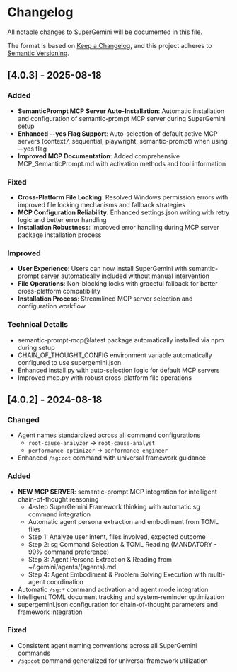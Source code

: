 # Changelog

All notable changes to SuperGemini will be documented in this file.

The format is based on [Keep a Changelog](https://keepachangelog.com/en/1.0.0/),
and this project adheres to [Semantic Versioning](https://semver.org/spec/v2.0.0.html).

## [4.0.3] - 2025-08-18

### Added
- **SemanticPrompt MCP Server Auto-Installation**: Automatic installation and configuration of semantic-prompt MCP server during SuperGemini setup
- **Enhanced --yes Flag Support**: Auto-selection of default active MCP servers (context7, sequential, playwright, semantic-prompt) when using --yes flag
- **Improved MCP Documentation**: Added comprehensive MCP_SemanticPrompt.md with activation methods and tool information

### Fixed
- **Cross-Platform File Locking**: Resolved Windows permission errors with improved file locking mechanisms and fallback strategies
- **MCP Configuration Reliability**: Enhanced settings.json writing with retry logic and better error handling
- **Installation Robustness**: Improved error handling during MCP server package installation process

### Improved
- **User Experience**: Users can now install SuperGemini with semantic-prompt server automatically included without manual intervention
- **File Operations**: Non-blocking locks with graceful fallback for better cross-platform compatibility
- **Installation Process**: Streamlined MCP server selection and configuration workflow

### Technical Details
- semantic-prompt-mcp@latest package automatically installed via npm during setup
- CHAIN_OF_THOUGHT_CONFIG environment variable automatically configured to use supergemini.json
- Enhanced install.py with auto-selection logic for default MCP servers
- Improved mcp.py with robust cross-platform file operations

## [4.0.2] - 2024-08-18

### Changed
- Agent names standardized across all command configurations
  - `root-cause-analyzer` → `root-cause-analyst`
  - `performance-optimizer` → `performance-engineer`
- Enhanced `/sg:cot` command with universal framework guidance

### Added
- **NEW MCP SERVER**: semantic-prompt MCP integration for intelligent chain-of-thought reasoning
  - 4-step SuperGemini Framework thinking with automatic sg command integration
  - Automatic agent persona extraction and embodiment from TOML files
  - Step 1: Analyze user intent, files involved, expected outcome
  - Step 2: sg Command Selection & TOML Reading (MANDATORY - 90% command preference)
  - Step 3: Agent Persona Extraction & Reading from ~/.gemini/agents/{agents}.md
  - Step 4: Agent Embodiment & Problem Solving Execution with multi-agent coordination
- Automatic `/sg:*` command activation and agent mode integration
- Intelligent TOML document tracking and system-reminder optimization
- supergemini.json configuration for chain-of-thought parameters and framework integration

### Fixed
- Consistent agent naming conventions across all SuperGemini commands
- `/sg:cot` command generalized for universal framework utilization